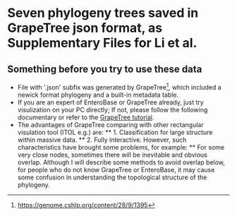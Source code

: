 # Seven phylogeny trees saved in GrapeTree json format, as Supplementary Files for Li et al.
## Something before you try to use these data
* File with '.json' subfix was generated by GrapeTree[^GrapeTree], which included a newick format phylogeny and a built-in metadata table.
* If you are an expert of EnteroBase or GrapeTree already, just try visulization on your PC directly; If not, please follow the following documentary or refer to the [GrapeTree tutorial](https://enterobase.readthedocs.io/en/latest/grapetree/grapetree-tutorial-1.html "GrapeTree tutorial").
* The advantages of GrapeTree comparing with other rectangular visulation tool (ITOL e.g.) are:
** 1. Classification for large structure within massive data.
** 2. Fully interactive.
  However, such characteristics have brought some problems, for example:
** For some very close nodes, sometimes there will be inevitable and obvious overlap. Although I will describe some methods to avoid overlap below, for people who do not know GrapeTree or EnteroBase, it may cause some confusion in understanding the topological structure of the phylogeny.


[^GrapeTree]: https://genome.cshlp.org/content/28/9/1395
